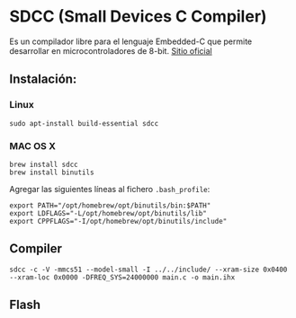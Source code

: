 # SDCC (Small Devices C Compiler)

Es un compilador libre para el lenguaje Embedded-C que permite desarrollar en microcontroladores de 8-bit. [Sitio oficial](https://sdcc.sourceforge.net)

## Instalación:

### Linux

```
sudo apt-install build-essential sdcc
```

### MAC OS X

```
brew install sdcc
brew install binutils
```

Agregar las siguientes líneas al fichero `.bash_profile`:

```
export PATH="/opt/homebrew/opt/binutils/bin:$PATH"
export LDFLAGS="-L/opt/homebrew/opt/binutils/lib"
export CPPFLAGS="-I/opt/homebrew/opt/binutils/include"
```

## Compiler

```
sdcc -c -V -mmcs51 --model-small -I ../../include/ --xram-size 0x0400 --xram-loc 0x0000 -DFREQ_SYS=24000000 main.c -o main.ihx
```

## Flash

```

```
